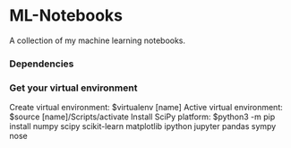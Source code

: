 # ML-Notebooks
A collection of my machine learning notebooks.

### Dependencies


### Get your virtual environment
Create virtual environment: $virtualenv [name]
Active virtual environment: $source [name]/Scripts/activate
Install SciPy platform: $python3 -m pip install numpy scipy scikit-learn matplotlib ipython jupyter pandas sympy nose